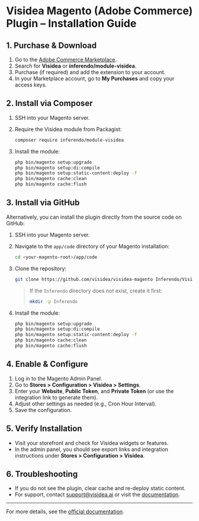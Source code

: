 # Visidea Magento (Adobe Commerce) Plugin – Installation Guide 

## 1. Purchase & Download

1. Go to the [Adobe Commerce Marketplace](https://marketplace.magento.com/).
2. Search for **Visidea** or **inferendo/module-visidea**.
3. Purchase (if required) and add the extension to your account.
4. In your Marketplace account, go to **My Purchases** and copy your access keys.

## 2. Install via Composer

1. SSH into your Magento server.
2. Require the Visidea module from Packagist:

    ```sh
    composer require inferendo/module-visidea
    ```

3. Install the module:

    ```sh
    php bin/magento setup:upgrade
    php bin/magento setup:di:compile
    php bin/magento setup:static-content:deploy -f
    php bin/magento cache:clean
    php bin/magento cache:flush
    ```

## 3. Install via GitHub

Alternatively, you can install the plugin directly from the source code on GitHub:

1. SSH into your Magento server.
2. Navigate to the `app/code` directory of your Magento installation:

    ```sh
    cd <your-magento-root>/app/code
    ```

3. Clone the repository:

    ```sh
    git clone https://github.com/visidea/visidea-magento Inferendo/Visidea
    ```

    > If the `Inferendo` directory does not exist, create it first:
    > ```sh
    > mkdir -p Inferendo
    > ```

4. Install the module:

    ```sh
    php bin/magento setup:upgrade
    php bin/magento setup:di:compile
    php bin/magento setup:static-content:deploy -f
    php bin/magento cache:clean
    php bin/magento cache:flush
    ```

## 4. Enable & Configure

1. Log in to the Magento Admin Panel.
2. Go to **Stores > Configuration > Visidea > Settings**.
3. Enter your **Website**, **Public Token**, and **Private Token** (or use the integration link to generate them).
4. Adjust other settings as needed (e.g., Cron Hour Interval).
5. Save the configuration.

## 5. Verify Installation

- Visit your storefront and check for Visidea widgets or features.
- In the admin panel, you should see export links and integration instructions under **Stores > Configuration > Visidea**.

## 6. Troubleshooting

- If you do not see the plugin, clear cache and re-deploy static content.
- For support, contact [support@visidea.ai](mailto:support@visidea.ai) or visit the [documentation](https://docs.visidea.ai/docs/plugins/magento).

---

For more details, see the [official documentation](https://docs.visidea.ai/docs/plugins/magento).
